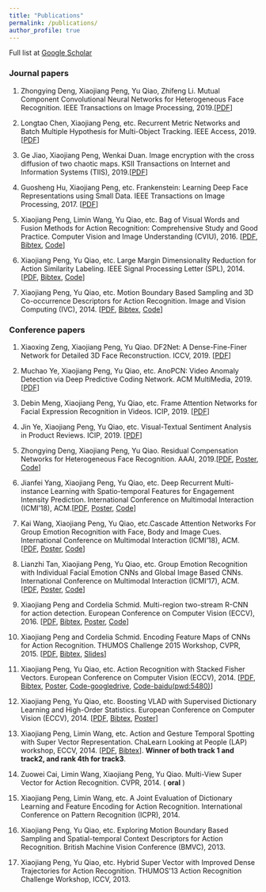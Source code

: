 ```yaml
---
title: "Publications"
permalink: /publications/
author_profile: true
---
```


Full list at [Google Scholar](https://scholar.google.com/citations?user=7oRD67kAAAAJ&hl=zh-CN)

### Journal papers

 1. Zhongying Deng, Xiaojiang Peng, Yu Qiao, Zhifeng Li. Mutual Component Convolutional Neural Networks for Heterogeneous Face Recognition. IEEE Transactions on Image Processing, 2019.[[PDF](/files/TIP19-MCCNN.pdf)]

 1. Longtao Chen, Xiaojiang Peng, etc. Recurrent Metric Networks and Batch Multiple Hypothesis for Multi-Object Tracking. IEEE Access, 2019.[[PDF](/files/IEEEAccess19-MOT.pdf)]

 1. Ge Jiao, Xiaojiang Peng, Wenkai Duan. Image encryption with the cross diffusion of two chaotic maps. KSII Transactions on Internet and Information Systems (TIIS), 2019.[[PDF](/files/TIIS19-ImageEncryption.pdf)]
 
 1. Guosheng Hu, Xiaojiang Peng, etc. Frankenstein: Learning Deep Face Representations using Small Data. IEEE Transactions on Image Processing, 2017. [[PDF](https://hal.inria.fr/hal-01306168/file/bare_jrnl.pdf)]

 1. Xiaojiang Peng, Limin Wang, Yu Qiao, etc. Bag of Visual Words and Fusion Methods for Action Recognition: Comprehensive Study and Good Practice. Computer Vision and Image Understanding (CVIU), 2016. [[PDF](http://www.sciencedirect.com/science/article/pii/S1077314216300091), [Bibtex](https://scholar.googleusercontent.com/scholar.bib?q=info:edZV7MUJjCgJ:scholar.google.com/&output=citation&scisig=AAGBfm0AAAAAWfqVgMuro_niexeRW3tB7JFFkp6Ft_Is&scisf=4&ct=citation&cd=0&hl=zh-CN&scfhb=1), [Code](https://xjpeng.weebly.com/software.html)] 

 1. Xiaojiang Peng, Yu Qiao, etc. Large Margin Dimensionality Reduction for Action Similarity Labeling. IEEE Signal Processing Letter (SPL), 2014. [[PDF](https://xjpeng.weebly.com/uploads/5/5/4/4/55444193/spl2014_fvlmdr.pdf), [Bibtex](https://scholar.googleusercontent.com/scholar.bib?q=info:leNlOVu2XKsJ:scholar.google.com/&output=citation&scisig=AAGBfm0AAAAAWfqV8NiouL5FfWTPK3TeDqgCNKQk92I5&scisf=4&ct=citation&cd=0&hl=zh-CN&scfhb=1), [Code](https://xjpeng.weebly.com/uploads/5/5/4/4/55444193/spl_lmdr_release_code.zip)]

 1. Xiaojiang Peng, Yu Qiao, etc. Motion Boundary Based Sampling and 3D Co-occurrence Descriptors for Action Recognition. Image and Vision Computing (IVC), 2014. [[PDF](https://xjpeng.weebly.com/uploads/5/5/4/4/55444193/pqp_dtmb3dcofea.pdf), [Bibtex](https://xjpeng.weebly.com/uploads/5/5/4/4/55444193/pengivc2014.bib), [Code](https://xjpeng.weebly.com/uploads/5/5/4/4/55444193/ivc_release_code.zip)]

### Conference papers
 1. Xiaoxing Zeng, Xiaojiang Peng, Yu Qiao. DF2Net: A Dense-Fine-Finer Network for Detailed 3D Face Reconstruction. ICCV, 2019. [[PDF]()]
 
 1. Muchao Ye, Xiaojiang Peng, Yu Qiao, etc. AnoPCN: Video Anomaly Detection via Deep Predictive Coding Network. ACM MultiMedia, 2019. [[PDF]()]

 1. Debin Meng, Xiaojiang Peng, Yu Qiao, etc. Frame Attention Networks for Facial Expression Recognition in Videos. ICIP, 2019. [[PDF]()]
 
 1. Jin Ye, Xiaojiang Peng, Yu Qiao, etc. Visual-Textual Sentiment Analysis in Product Reviews. ICIP, 2019. [[PDF]()]
 
 1. Zhongying Deng, Xiaojiang Peng, Yu Qiao.  Residual Compensation Networks for Heterogeneous Face Recognition. AAAI, 2019.[[PDF](/files/AAAI19-RCN.pdf), [Poster](), [Code]()]

 1. Jianfei Yang, Xiaojiang Peng, Yu Qiao, etc. Deep Recurrent Multi-instance Learning with Spatio-temporal Features for Engagement Intensity Prediction. International Conference on Multimodal Interaction (ICMI’18), ACM.[[PDF](/files/icmi18-yang.pdf), [Poster](/files/icmi18-yang-poster.pdf), [Code]()]

 1. Kai Wang, Xiaojiang Peng, Yu Qiao, etc.Cascade Attention Networks For Group Emotion Recognition with Face, Body and Image Cues. International Conference on Multimodal Interaction (ICMI’18), ACM. [[PDF](/files/icmi18-wang.pdf), [Poster](/files/icmi18-wang-poster.pdf), [Code]()]

 1. Lianzhi Tan, Xiaojiang Peng, Yu Qiao, etc. Group Emotion Recognition with Individual Facial Emotion CNNs and Global Image Based CNNs. International Conference on Multimodal Interaction (ICMI’17), ACM. [[PDF](/files/icmi17-paper.pdf), [Poster](/files/icmi17-poster.pdf), [Code](https://github.com/pengxj/GroupEmotionRecognition)]

 1. Xiaojiang Peng and Cordelia Schmid. Multi-region two-stream R-CNN for action detection. European Conference on Computer Vision (ECCV), 2016. [[PDF](https://xjpeng.weebly.com/uploads/5/5/4/4/55444193/eccv2016-update2.pdf), [Bibtex](https://hal.inria.fr/hal-01349107/bibtex), [Poster](https://xjpeng.weebly.com/uploads/5/5/4/4/55444193/p-3a-14.pdf), [Code](https://github.com/pengxj/action-faster-rcnn)]

 1. Xiaojiang Peng and Cordelia Schmid. Encoding Feature Maps of CNNs for Action Recognition. THUMOS Challenge 2015 Workshop, CVPR, 2015. [[PDF](https://xjpeng.weebly.com/uploads/5/5/4/4/55444193/th15_inria.pdf), [Bibtex](https://xjpeng.weebly.com/uploads/5/5/4/4/55444193/th15_inria.bib), [Slides](https://xjpeng.weebly.com/uploads/5/5/4/4/55444193/thumos15_lear_v3.pptx)]

 1. Xiaojiang Peng, Yu Qiao, etc. Action Recognition with Stacked Fisher Vectors. European Conference on Computer Vision (ECCV), 2014. [[PDF](https://xjpeng.weebly.com/uploads/5/5/4/4/55444193/pzqp_eccv14_sfv.pdf), [Bibtex](https://xjpeng.weebly.com/uploads/5/5/4/4/55444193/pengeccv14_sfv.bib), [Poster](https://xjpeng.weebly.com/uploads/5/5/4/4/55444193/poster_eccv2014_sfv.pdf), [Code-googledrive](https://drive.google.com/open?id=0B-DiRMXFmUKQak0tUmlULTBtR1E), [Code-baidu(pwd:5480)](https://yunpan.cn/csJ8fqxRx7Iyx)]

 1. Xiaojiang Peng, Yu Qiao, etc. Boosting VLAD with Supervised Dictionary Learning and High-Order Statistics. European Conference on Computer Vision (ECCV), 2014. [[PDF](https://xjpeng.weebly.com/uploads/5/5/4/4/55444193/pwqp_eccv14_shvlad.pdf), [Bibtex](https://xjpeng.weebly.com/uploads/5/5/4/4/55444193/pengeccv14_shvlad.bib), [Poster](https://xjpeng.weebly.com/uploads/5/5/4/4/55444193/poster_eccv2014_shvlad.pdf)]

 1. Xiaojiang Peng, Limin Wang, etc. Action and Gesture Temporal Spotting with Super Vector Representation. ChaLearn Looking at People (LAP) workshop, ECCV, 2014. [[PDF](https://xjpeng.weebly.com/uploads/5/5/4/4/55444193/pwcq_eccvw14_chalearn.pdf), [Bibtex](https://xjpeng.weebly.com/uploads/5/5/4/4/55444193/penglap14.bib)]. **Winner of both track 1 and track2, and rank 4th for track3**.

 1. Zuowei Cai, Limin Wang, Xiaojiang Peng, Yu Qiao. Multi-View Super Vector for Action Recognition. CVPR, 2014. ( **oral** )
 
 1. Xiaojiang Peng, Limin Wang, etc. A Joint Evaluation of Dictionary Learning and Feature Encoding for Action Recognition. International Conference on Pattern Recognition (ICPR), 2014.

 1. Xiaojiang Peng, Yu Qiao, etc. Exploring Motion Boundary Based Sampling and Spatial-temporal Context Descriptors for Action Recognition. British Machine Vision Conference (BMVC), 2013.
 
 1. Xiaojiang Peng, Yu Qiao, etc. Hybrid Super Vector with Improved Dense Trajectories for Action Recognition. THUMOS'13 Action Recognition Challenge Workshop, ICCV, 2013. 

 
